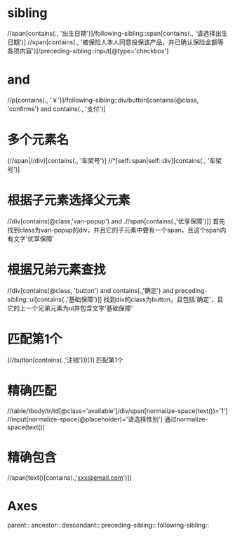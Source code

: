 # sibling
//span[contains(., '出生日期')]/following-sibling::span[contains(., '请选择出生日期')]
//span[contains(., '被保险人本人同意投保该产品，并已确认保险金额等各项内容')]/preceding-sibling::input[@type='checkbox']

# and
//p[contains(., '￥')]/following-sibling::div/button[contains(@class, 'confirms') and contains(., '支付')]

# 多个元素名
(//span|//div)[contains(., '车架号')]
//*[self::span|self::div][contains(., '车架号')]

# 根据子元素选择父元素

//div[contains(@class,'van-popup') and .//span[contains(.,'优享保障')]]
首先找到class为van-popup的div，并且它的子元素中要有一个span，且这个span内有文字'优享保障'

# 根据兄弟元素查找

//div[contains(@class, 'button') and contains(.,'确定') and preceding-sibling::ul[contains(.,'基础保障')]]
找到div的class为button，且包括'确定'，且它的上一个兄弟元素为ul并包含文字'基础保障'

# 匹配第1个

(//button[contains(.,'注销')])[1]
匹配第1个

# 精确匹配

//table/tbody/tr/td[@class='available']/div/span[normalize-space(text())='1']
//input[normalize-space(@placeholder)='请选择性别']
通过normalize-space(text())

# 精确包含
//span[text()[contains(.,'xxx@email.com')]]

# Axes

parent::
ancestor::
descendant::
preceding-sibling::
following-sibling::